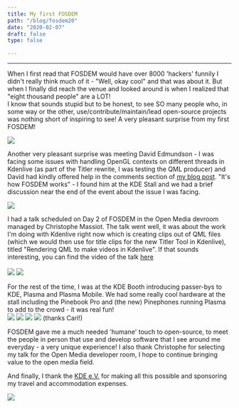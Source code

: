 ```yaml
---
title: My first FOSDEM
path: "/blog/fosdem20"
date: "2020-02-07"
draft: false
type: false

---
```


***

When I first read that FOSDEM would have over 8000 'hackers' funnily I didn't really think much of it - "Well, okay cool" and that was about it. But when I finally did reach the venue and looked around is when I realized that "eight thousand people" are a LOT!  
I know that sounds stupid but to be honest, to see SO many people who, in some way or the other, use/contribute/maintain/lead open-source projects was nothing short of inspiring to see! A very pleasant surprise from my first FOSDEM!

<img src="https://user-images.githubusercontent.com/32199592/74670762-d9a87f00-51cf-11ea-9b95-1e4c0fc7d513.jpg">

Another very pleasant surprise was meeting David Edmundson - I was facing some issues with handling OpenGL contexts on different threads in Kdenlive (as part of the Titler rewrite, I was testing the QML producer) and David had kindly offered help in the comments section of [my blog post](https://kdenlive.org/en/2020/01/the-titler-revamp-the-qml-mlt-producer-is-testing-ready/). "It's how FOSDEM works" - I found him at the KDE Stall and we had a brief discussion near the end of the event about the issue I was facing. 

<img src="https://user-images.githubusercontent.com/32199592/74670804-eb8a2200-51cf-11ea-8c53-e77da8bed48d.jpg">

I had a talk scheduled on Day 2 of FOSDEM in the Open Media devroom managed by Christophe Massiot. The talk went well, it was about the work I'm doing with Kdenlive right now which is creating clips out of QML files (which we would then use for title clips for the new Titler Tool in Kdenlive), titled "Rendering QML to make videos in Kdenlive". If that sounds interesting, you can find the video of the talk [here](https://fosdem.org/2020/schedule/event/om_qml/)
<br>  
<img src="https://user-images.githubusercontent.com/32199592/74670830-fb096b00-51cf-11ea-8f8c-5be4c5105748.jpg">
<img src="https://user-images.githubusercontent.com/32199592/74671301-deb9fe00-51d0-11ea-8a26-50263d3f6a62.png">

For the rest of the time, I was at the KDE Booth introducing passer-bys to KDE, Plasma and Plasma Mobile. We had some really cool hardware at the stall including the Pinebook Pro and (the new) Pinephones running Plasma to add to the crowd - it was real fun!
 <br>
<img src="https://user-images.githubusercontent.com/32199592/74670900-15434900-51d0-11ea-942d-feeaf7ffa1d9.jpg">
<img src="https://user-images.githubusercontent.com/32199592/74670929-23916500-51d0-11ea-83e8-78e6611012ba.jpg">
<img src="https://user-images.githubusercontent.com/32199592/74670949-2db36380-51d0-11ea-9785-b3d8c61c5026.jpg">
<img src="https://user-images.githubusercontent.com/32199592/74671315-e679a280-51d0-11ea-9e23-80ac9e9c1b0d.png">
(thanks Carl!)

FOSDEM gave me a much needed 'humane' touch to open-source, to meet the people in person that use and develop software that I see around me everyday - a very unique experience! I also thank Christophe for selecting my talk for the Open Media developer room, I hope to continue bringing value to the open media field. 

And finally, I thank the [KDE e.V.](https://ev.kde.org/) for making all this possible and sponsoring my travel and accommodation expenses.

<img src="https://user-images.githubusercontent.com/32199592/74670980-3a37bc00-51d0-11ea-83bc-5fccbba87e73.jpg">





